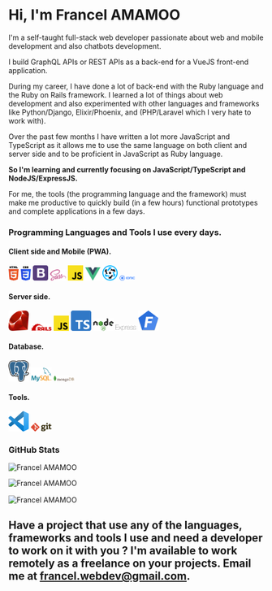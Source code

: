 # Hi, I'm Francel AMAMOO

I'm a self-taught full-stack web developer passionate about web and mobile development and also chatbots development.

I build GraphQL APIs or REST APIs as a back-end for a VueJS front-end application.

During my career, I have done a lot of back-end with the Ruby language and the Ruby on Rails framework. I learned a lot of things about web development and also experimented with other languages and frameworks like Python/Django, Elixir/Phoenix, and (PHP/Laravel which I very hate to work with).

Over the past few months I have written a lot more JavaScript and TypeScript as it allows me to use the same language on both client and server side and to be proficient in JavaScript as Ruby language.

<p>
<strong>So I'm learning and currently focusing on JavaScript/TypeScript and NodeJS/ExpressJS.</strong>
</p>

For me, the tools (the programming language and the framework) must make me productive to quickly build (in a few hours) functional prototypes and complete applications in a few days.


### Programming Languages and Tools I use every days.

#### Client side and Mobile (PWA).

<p>
  <img src ="./images/html-5.svg" alt="HTML5 logo" width="4%" title='HTML5'/>
  <img src ="./images/css-3.svg" alt="CSS3 logo" width="4%" title='CSS3'/>
  <img src ="./images/bootstrap.svg" alt="Bootstrap logo" width="6%" title='Bootstrap'/>
  <img src ="./images/sass.svg" alt="Sass logo" width="6%" title='Sass'/>
  <img src ="./images/javascript.svg" alt="JavaScript logo" width="6%" title='JavaScript'/>
  <img src ="./images/vuejs-seeklogo.com.svg" alt="VueJS logo" width="6%" title='VueJS'/>
  <img src ="./images/quasar-logo.svg" alt="Quasar logo" width="6%" title='Quasar'/>
  <img src ="./images/512px-Ionic_Logo.svg.png" alt="Ionic logo" width="6%" title='Ionic'/>
</p>

#### Server side.

<p>
  <img src ="./images/Ruby_logo.svg" alt="Ruby logo" width="8%" title='Ruby'/>
  <img src ="./images/Ruby_On_Rails_Logo.svg" alt="Ruby on Rails logo" width="8%" title='Ruby on Rails'/>
  <img src ="./images/javascript.svg" alt="JavaScript logo" width="6%" title='JavaScript'/>
  <img src ="./images/Typescript_logo_2020.svg" alt="TypeScript logo" width="8%" title='TypeScript'/>
  <img src ="./images/nodejs.svg" alt="Node logo" width="8%" title='Nodejs'/>
  <img src ="./images/express.svg" alt="Express logo" width="8%" title='Express'/>  
  <img src ="./images/logo.png" alt="FoalTS logo" width="8%" title='FoalTS'/>
  <!-- <img src ="./images/logo (1).png" alt="Elixir logo" width="8%" title='Elixir'/>
  <img src ="./images/phoenix-78c0fd3233522383ea9093ef877c8851.png" alt="Elixir logo" width="8%" title='Phoenix'/>
  <img src ="./images/python.svg" alt="Python logo" width="8%" title='Python'/>
  <img src ="./images/django.svg" alt="Django logo" width="8%" title='Django'/> -->
</p>

#### Database.

<p>
  <img src ="./images/PostgreSQL_logo.3colors.svg" alt="PostgreSQL logo" width="8%" title='PostgreSQL'/>
  <img src ="./images/logo-mysql-170x115.png" alt="MySQL logo" width="8%" title='MySQL'/>
  <img src ="./images/mongodb.svg" alt="D3 logo" width="8%" title='MongoDB'/>
</p>


#### Tools.

<p>
  <img src ="./images/visual-studio-code.svg" alt="VS Code logo" width="8%" title='Visual Studio Code'/>
  <img src ="./images/git.svg" alt="Git logo" width="8%" title='Git'/>
  <!--
  <img src ="./images/figma.svg" alt="Figma logo" width="8%" title='Figma'/>  
  <img src ="./images/eslint.svg" alt="ESLint logo" width="8%" title='ESLint'/>
  <img src ="./images/webpack.svg" alt="Webpack logo" width="8%" title='Webpack'/>  
  <img src ="./images/nodemon.svg" alt="Nodemon logo" width="8%" title='Nodemon'/> 
  -->
</p>


### GitHub Stats

<p><img src="https://github-readme-stats.vercel.app/api/top-langs?username=francelwebdev&show_icons=true&locale=en&layout=compact&langs_count=10&theme=dark" alt="Francel AMAMOO" /></p>

<p><img src="https://github-readme-stats.vercel.app/api?username=francelwebdev&show_icons=true&locale=en&theme=dark" alt="Francel AMAMOO" /></p>

<p><img align="center" src="https://github-readme-streak-stats.herokuapp.com/?user=francelwebdev&" alt="Francel AMAMOO" /></p>


## Have a project that use any of the languages, frameworks and tools I use and need a developer to work on it with you ? I'm available to work remotely as a freelance on your  projects. Email me at francel.webdev@gmail.com.


<!-- ## Tech Stacks
- MEEN Stack
- MERN Stack
- JAM Stack
- MRF Stack
 -->

<!--
---
<small> _I am a lifelong learner and I love teaching and inspiring people_. </small>
-->

<!--
### Hi there 👋

I am Francel AMAMOO. I am a Ruby On Rails back-end developer.
Ruby is the language that makes me more productive and is my primary backend programming language. I write very often Ruby and JavaScript code. I also have little front-end skills in JavaScript and Vuejs and little skills in Nodejs.
I am currently more learnning JavaScript, TypeScript and Nodejs and i'm looking for new opportunities.
  

**francelwebdev/francelwebdev** is a ✨ _special_ ✨ repository because its `README.md` (this file) appears on your GitHub profile.

Here are some ideas to get you started:

- 🔭 I’m currently working on ...
- 🌱 I’m currently learning ...
- 👯 I’m looking to collaborate on ...
- 🤔 I’m looking for help with ...
- 💬 Ask me about ...
- 📫 How to reach me: ...
- 😄 Pronouns: ...
- ⚡ Fun fact: ...
-->
